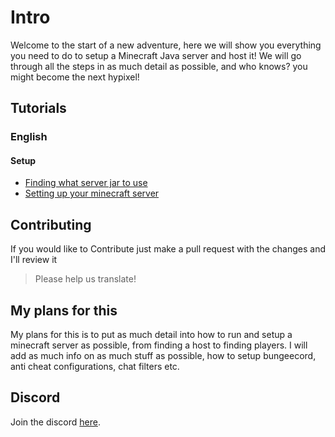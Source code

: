 # Intro

Welcome to the start of a new adventure, here we will show you everything you need to do to setup a Minecraft Java server and host it! We will go through all the steps in as much detail as possible, and who knows? you might become the next hypixel!

## Tutorials

### English

#### Setup

-   [Finding what server jar to use](./tutorials/en_us/Finding%20what%20server%20jar%20to%20use.md)
-   [Setting up your minecraft server](./tutorials/en_us/Setting%20up%20your%20minecraft%20server.md)

## Contributing

If you would like to Contribute just make a pull request with the changes and I'll review it

> Please help us translate!

## My plans for this

My plans for this is to put as much detail into how to run and setup a minecraft server as possible, from finding a host to finding players. I will add as much info on as much stuff as possible, how to setup bungeecord, anti cheat configurations, chat filters etc.

## Discord

Join the discord [here](https://discord.gg/QRjusA2uAZ).
